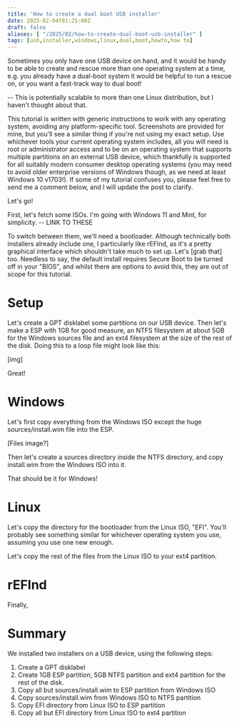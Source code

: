 ```yaml
---
title: 'How to create a dual boot USB installer'
date: 2025-02-04T01:25:00Z
draft: false
aliases: [ "/2025/02/how-to-create-dual-boot-usb-installer" ]
tags: [usb,installer,windows,linux,dual,boot,howto,how to]
---
```


Sometimes you only have one USB device on hand, and it would be handy to be able to create and rescue more than one operating system at a time, e.g. you already have a dual-boot system it would be helpful to run a rescue on, or you want a fast-track way to dual boot!

-- This is potentially scalable to more than one Linux distribution, but I haven't thought about that.

This tutorial is written with generic instructions to work with any operating system, avoiding any platform-specific tool. Screenshots are provided for mine, but you'll see a similar thing if you're not using my exact setup. Use whichever tools your current operating system includes, all you will need is root or administrator access and to be on an operating system that supports multiple partitions on an external USB device, which thankfully is supported for all suitably modern consumer desktop operating systems (you may need to avoid older enterprise versions of Windows though, as we need at least Windows 10 v1703!). If some of my tutorial confuses you, please feel free to send me a comment below, and I will update the post to clarify.

Let's go!

First, let's fetch some ISOs. I'm going with Windows 11 and Mint, for simplicity. -- LINK TO THESE

To switch between them, we'll need a bootloader. Although technically both installers already include one, I particularly like rEFInd, as it's a pretty graphical interface which shouldn't take much to set up. Let's [grab that] too. Needless to say, the default install requires Secure Boot to be turned off in your "BIOS", and whilst there are options to avoid this, they are out of scope for this tutorial.

# Setup

Let's create a GPT disklabel some partitions on our USB device. Then let's make a ESP with 1GB for good measure, an NTFS filesystem at about 5GB for the Windows sources file and an ext4 filesystem at the size of the rest of the disk. Doing this to a loop file might look like this:

[img]

Great!

# Windows

Let's first copy everything from the Windows ISO except the huge sources/install.wim file into the ESP.

[Files image?]

Then let's create a sources directory inside the NTFS directory, and copy install.wim from the Windows ISO into it.

That should be it for Windows!

# Linux

Let's copy the directory for the bootloader from the Linux ISO, "EFI". You'll probably see something similar for whichever operating system you use, assuming you use one new enough.

Let's copy the rest of the files from the Linux ISO to your ext4 partition.

# rEFInd

Finally, 


# Summary

We installed two installers on a USB device, using the following steps:

1. Create a GPT disklabel
1. Create 1GB ESP partition, 5GB NTFS partition and ext4 partition for the rest of the disk.
1. Copy all but sources/install.wim to ESP partition from Windows ISO
1. Copy sources/install.wim from Windows ISO to NTFS partition
1. Copy EFI directory from Linux ISO to ESP partition
1. Copy all but EFI directory from Linux ISO to ext4 partition
